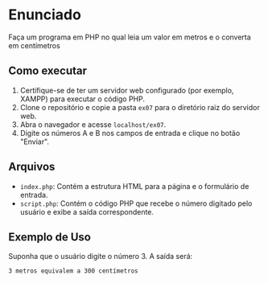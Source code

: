 # Enunciado

Faça um programa em PHP no qual leia um valor em metros e o converta em centímetros

## Como executar

1. Certifique-se de ter um servidor web configurado (por exemplo, XAMPP) para executar o código PHP.
2. Clone o repositório e copie a pasta `ex07` para o diretório raiz do servidor web.
3. Abra o navegador e acesse `localhost/ex07`.
4. Digite os números A e B nos campos de entrada e clique no botão "Enviar".

## Arquivos

- `index.php`: Contém a estrutura HTML para a página e o formulário de entrada.
- `script.php`: Contém o código PHP que recebe o número digitado pelo usuário e exibe a saída correspondente.

## Exemplo de Uso

Suponha que o usuário digite o número 3. A saída será:

```html
3 metros equivalem a 300 centímetros
```
